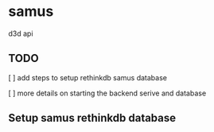 # samus

d3d api

## TODO

[ ] add steps to setup rethinkdb samus database

[ ] more details on starting the backend serive and database

## Setup samus rethinkdb database


